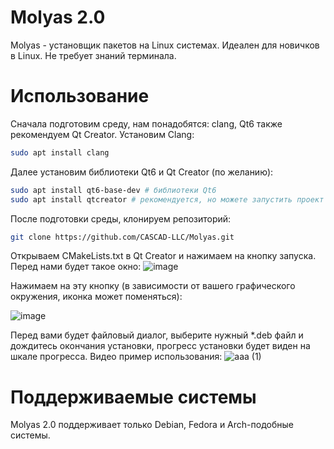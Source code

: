 # Molyas 2.0
Molyas - установщик пакетов на Linux системах. Идеален для новичков в Linux. Не требует знаний терминала.

# Использование
Сначала подготовим среду, нам понадобятся: clang, Qt6 также рекомендуем Qt Creator. Установим Clang:

```bash
sudo apt install clang
```
Далее установим библиотеки Qt6 и Qt Creator (по желанию):

```bash
sudo apt install qt6-base-dev # библиотеки Qt6
sudo apt install qtcreator # рекомендуется, но можете запустить проект другим способом
```
После подготовки среды, клонируем репозиторий:
```bash
git clone https://github.com/CASCAD-LLC/Molyas.git
```
Открываем CMakeLists.txt в Qt Creator и нажимаем на кнопку запуска. Перед нами будет такое окно:
![image](https://github.com/user-attachments/assets/3e9246d5-da71-4328-943a-e4279b2cf6ac)

Нажимаем на эту кнопку (в зависимости от вашего графического окружения, иконка может поменяться): 

![image](https://github.com/user-attachments/assets/9578bbc9-cf18-4f99-bd53-8c265ded3665)

Перед вами будет файловый диалог, выберите нужный *.deb файл и дождитесь окончания установки, прогресс установки будет виден на шкале прогресса.
Видео пример использования:
![aaa (1)](https://github.com/user-attachments/assets/d80833cc-a1d9-4f6b-8129-65f66c76dc12)

# Поддерживаемые системы
Molyas 2.0 поддерживает только Debian, Fedora и Arch-подобные системы.
